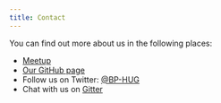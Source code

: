 ```yaml
---
title: Contact
---
```


You can find out more about us in the following places:

* [Meetup](http://meetup.com/Bp-HUG/)
* [Our GitHub page](http://github.com/BP-HUG)
* Follow us on Twitter: [\@BP-HUG](twitter.com/BP_HUG)
* Chat with us on [Gitter](http://gitter.im/BP-HUG)
